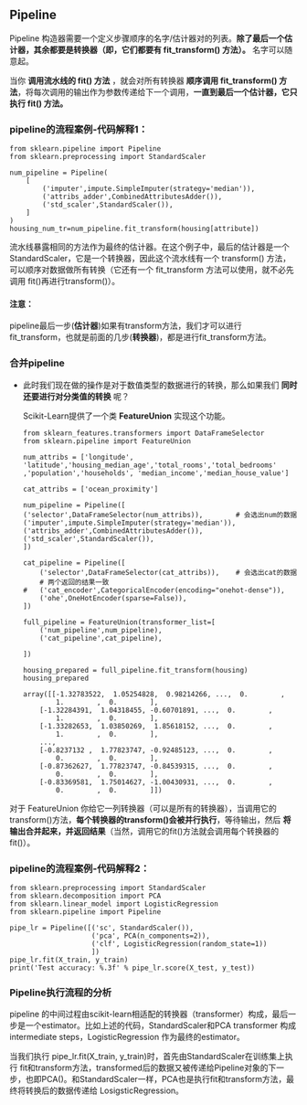 ## Pipeline

Pipeline 构造器需要一个定义步骤顺序的名字/估计器对的列表。__除了最后一个估计器，其余都要是转换器（即，它们都要有 fit_transform() 方法）。__ 名字可以随意起。

当你 __调用流水线的 fit() 方法__ ，就会对所有转换器 __顺序调用 fit_transform() 方法__，将每次调用的输出作为参数传递给下一个调用，__一直到最后一个估计器，它只执行 fit() 方法。__



### pipeline的流程案例-代码解释1：

    from sklearn.pipeline import Pipeline
    from sklearn.preprocessing import StandardScaler

    num_pipeline = Pipeline(
        [
            ('imputer',impute.SimpleImputer(strategy='median')),
            ('attribs_adder',CombinedAttributesAdder()),
            ('std_scaler',StandardScaler()),
        ]
    )
    housing_num_tr=num_pipeline.fit_transform(housing[attribute])


流水线暴露相同的方法作为最终的估计器。在这个例子中，最后的估计器是一个StandardScaler，它是一个转换器，因此这个流水线有一个 transform() 方法，可以顺序对数据做所有转换（它还有一个	fit_transform 方法可以使用，就不必先调用 fit()再进行transform()）。

#### 注意：

pipeline最后一步(__估计器__)如果有transform方法，我们才可以进行fit_transform，也就是前面的几步(__转换器__)，都是进行fit_transform方法。

### 合并pipeline

*   此时我们现在做的操作是对于数值类型的数据进行的转换，那么如果我们 __同时还要进行对分类值的转换__ 呢？

    Scikit-Learn提供了一个类 __FeatureUnion__ 实现这个功能。

        from sklearn_features.transformers import DataFrameSelector
        from sklearn.pipeline import FeatureUnion

        num_attribs = ['longitude', 'latitude','housing_median_age','total_rooms','total_bedrooms'
        ,'population','households', 'median_income','median_house_value']

        cat_attribs = ['ocean_proximity']

        num_pipeline = Pipeline([
        ('selector',DataFrameSelector(num_attribs)),        # 会选出num的数据
        ('imputer',impute.SimpleImputer(strategy='median')),
        ('attribs_adder',CombinedAttributesAdder()),
        ('std_scaler',StandardScaler()),
        ])

        cat_pipeline = Pipeline([
            ('selector',DataFrameSelector(cat_attribs)),    # 会选出cat的数据
            # 两个返回的结果一致
        #   ('cat_encoder',CategoricalEncoder(encoding="onehot-dense")),
            ('ohe',OneHotEncoder(sparse=False)),
        ])

        full_pipeline = FeatureUnion(transformer_list=[
            ('num_pipeline',num_pipeline),
            ('cat_pipeline',cat_pipeline),

        ])

        housing_prepared = full_pipeline.fit_transform(housing)
        housing_prepared

        array([[-1.32783522,  1.05254828,  0.98214266, ...,  0.        ,
                1.        ,  0.        ],
            [-1.32284391,  1.04318455, -0.60701891, ...,  0.        ,
                1.        ,  0.        ],
            [-1.33282653,  1.03850269,  1.85618152, ...,  0.        ,
                1.        ,  0.        ],
            ...,
            [-0.8237132 ,  1.77823747, -0.92485123, ...,  0.        ,
                0.        ,  0.        ],
            [-0.87362627,  1.77823747, -0.84539315, ...,  0.        ,
                0.        ,  0.        ],
            [-0.83369581,  1.75014627, -1.00430931, ...,  0.        ,
                0.        ,  0.        ]])


对于 FeatureUnion 你给它一列转换器（可以是所有的转换器），当调用它的transform()方法，__每个转换器的transform()会被并行执行__，等待输出，然后 __将输出合并起来，并返回结果__（当然，调用它的fit()方法就会调用每个转换器的fit()）。



### pipeline的流程案例-代码解释2：

    from sklearn.preprocessing import StandardScaler
    from sklearn.decomposition import PCA
    from sklearn.linear_model import LogisticRegression
    from sklearn.pipeline import Pipeline

    pipe_lr = Pipeline([('sc', StandardScaler()),
                        ('pca', PCA(n_components=2)),
                        ('clf', LogisticRegression(random_state=1))
                        ])
    pipe_lr.fit(X_train, y_train)
    print('Test accuracy: %.3f' % pipe_lr.score(X_test, y_test))  

### Pipeline执行流程的分析

pipeline 的中间过程由scikit-learn相适配的转换器（transformer）构成，最后一步是一个estimator。比如上述的代码，StandardScaler和PCA transformer 构成intermediate steps，LogisticRegression 作为最终的estimator。

当我们执行 pipe_lr.fit(X_train, y_train)时，首先由StandardScaler在训练集上执行 fit和transform方法，transformed后的数据又被传递给Pipeline对象的下一步，也即PCA()。和StandardScaler一样，PCA也是执行fit和transform方法，最终将转换后的数据传递给 LosigsticRegression。



